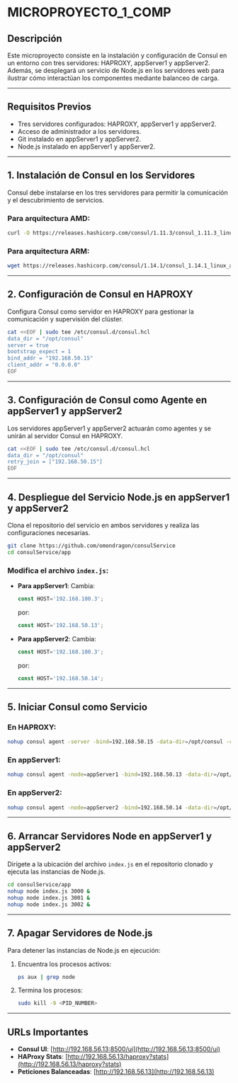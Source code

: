 # **MICROPROYECTO_1_COMP**

## Descripción
Este microproyecto consiste en la instalación y configuración de Consul en un entorno con tres servidores: HAPROXY, appServer1 y appServer2. Además, se desplegará un servicio de Node.js en los servidores web para ilustrar cómo interactúan los componentes mediante balanceo de carga.

---

## **Requisitos Previos**
- Tres servidores configurados: HAPROXY, appServer1 y appServer2.
- Acceso de administrador a los servidores.
- Git instalado en appServer1 y appServer2.
- Node.js instalado en appServer1 y appServer2.

---

## **1. Instalación de Consul en los Servidores**
Consul debe instalarse en los tres servidores para permitir la comunicación y el descubrimiento de servicios.

### Para arquitectura **AMD**:
```bash
curl -O https://releases.hashicorp.com/consul/1.11.3/consul_1.11.3_linux_amd64.zip
```

### Para arquitectura **ARM**:
```bash
wget https://releases.hashicorp.com/consul/1.14.1/consul_1.14.1_linux_arm64.zip
```

---

## **2. Configuración de Consul en HAPROXY**
Configura Consul como servidor en HAPROXY para gestionar la comunicación y supervisión del clúster.

```bash
cat <<EOF | sudo tee /etc/consul.d/consul.hcl
data_dir = "/opt/consul"
server = true
bootstrap_expect = 1
bind_addr = "192.168.50.15"
client_addr = "0.0.0.0"
EOF
```

---

## **3. Configuración de Consul como Agente en appServer1 y appServer2**
Los servidores appServer1 y appServer2 actuarán como agentes y se unirán al servidor Consul en HAPROXY.

```bash
cat <<EOF | sudo tee /etc/consul.d/consul.hcl
data_dir = "/opt/consul"
retry_join = ["192.168.50.15"]
EOF
```

---

## **4. Despliegue del Servicio Node.js en appServer1 y appServer2**
Clona el repositorio del servicio en ambos servidores y realiza las configuraciones necesarias.

```bash
git clone https://github.com/omondragon/consulService
cd consulService/app
```

### Modifica el archivo `index.js`:
- **Para appServer1**:
  Cambia:
  ```js
  const HOST='192.168.100.3';
  ```
  por:
  ```js
  const HOST='192.168.50.13';
  ```

- **Para appServer2**:
  Cambia:
  ```js
  const HOST='192.168.100.3';
  ```
  por:
  ```js
  const HOST='192.168.50.14';
  ```

---

## **5. Iniciar Consul como Servicio**

### En **HAPROXY**:
```bash
nohup consul agent -server -bind=192.168.50.15 -data-dir=/opt/consul -config-dir=/etc/consul.d/ -ui &
```

### En **appServer1**:
```bash
nohup consul agent -node=appServer1 -bind=192.168.50.13 -data-dir=/opt/consul -config-dir=/etc/consul.d/ -join=192.168.50.15 -ui &
```

### En **appServer2**:
```bash
nohup consul agent -node=appServer2 -bind=192.168.50.14 -data-dir=/opt/consul -config-dir=/etc/consul.d/ -join=192.168.50.15 -ui &
```

---

## **6. Arrancar Servidores Node en appServer1 y appServer2**
Dirígete a la ubicación del archivo `index.js` en el repositorio clonado y ejecuta las instancias de Node.js.

```bash
cd consulService/app
nohup node index.js 3000 &
nohup node index.js 3001 &
nohup node index.js 3002 &
```

---

## **7. Apagar Servidores de Node.js**
Para detener las instancias de Node.js en ejecución:

1. Encuentra los procesos activos:
   ```bash
   ps aux | grep node
   ```

2. Termina los procesos:
   ```bash
   sudo kill -9 <PID_NUMBER>
   ```

---

## **URLs Importantes**
- **Consul UI**: [http://192.168.56.13:8500/ui](http://192.168.56.13:8500/ui)
- **HAProxy Stats**: [http://192.168.56.13/haproxy?stats](http://192.168.56.13/haproxy?stats)
- **Peticiones Balanceadas**: [http://192.168.56.13](http://192.168.56.13)
